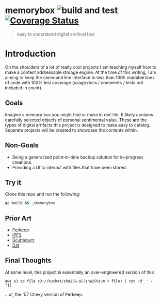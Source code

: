 # memorybox ![build and test](https://github.com/tkellen/memorybox/workflows/build%20and%20test/badge.svg?branch=master) [![Coverage Status](https://coveralls.io/repos/github/tkellen/memorybox/badge.svg?branch=master)](https://coveralls.io/github/tkellen/memorybox?branch=master)
> easy to understand digital archival tool

# Introduction
On the shoulders of a lot of really cool projects I am teaching myself how to
make a content addressable storage engine. At the time of this writing, I am
aiming to keep the command line interface to less than 1000 readable lines of
code with 100% test coverage (usage docs / comments / tests not included in
count).

## Goals
Imagine a memory box you might find or make in real life. It likely contains
carefully selected objects of personal sentimental value. These are the types of
digital artifacts this project is designed to make easy to catalog. Separate
projects will be created to showcase the contents within.

## Non-Goals
* Being a generalized point-in-time backup solution for in-progress creations.
* Providing a UI to interact with files that have been stored.

## Try it
Clone this repo and run the following:
```sh
go build && ./memorybox
```

## Prior Art
* [Perkeep](https://perkeep.org/)
* [IPFS](https://ipfs.io/)
* [Scuttlebutt](https://scuttlebutt.nz/)
* [Dat](https://dat.foundation/)

## Final Thoughts
At some level, this project is essentially an over-engineered version of this:
```
aws s3 cp file s3://bucket/sha256-$((sha256sum < file) | cut -d' ' -f1)
```
...or, the '57 Chevy version of Perkeep.